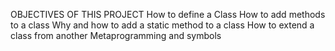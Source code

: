 OBJECTIVES OF THIS PROJECT
How to define a Class
How to add methods to a class
Why and how to add a static method to a class
How to extend a class from another
Metaprogramming and symbols
